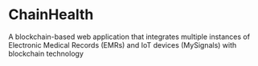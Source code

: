 # ChainHealth
A blockchain-based web application that integrates multiple instances of Electronic Medical Records (EMRs) and IoT devices (MySignals) with blockchain technology
